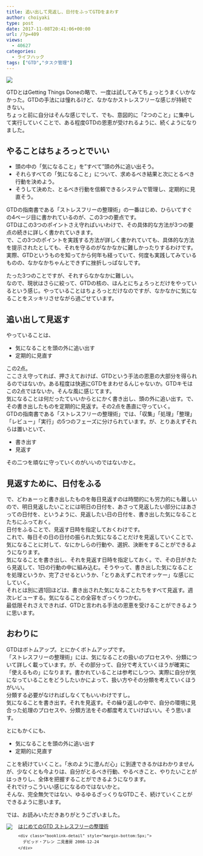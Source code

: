 ```yaml
---
title: 追い出して見返し、日付をふってGTDをまわす
author: choiyaki
type: post
date: 2017-11-08T20:41:06+00:00
url: /?p=409
views:
  - 40627
categories:
  - ライフハック
tags: ["GTD","タスク管理"]
---
```

<img src="https://i0.wp.com/gyazo.com/57218ac0575d9db7673a9fce4b6eb336.jpg?w=660&#038;ssl=1" alt=" " data-recalc-dims="1" />

GTDとはGetting Things Doneの略で、一度は試してみてちょっとうまくいかなかった。GTDの手法には憧れるけど、なかなかストレスフリーな感じが持続できない。  
ちょっと前に自分はそんな感じでして、でも、意図的に「2つのこと」に集中して実行していくことで、ある程度GTDの恩恵が受けれるように、続くようになりました。

## やることはちょろっとでいい

  * 頭の中の「気になること」を”すべて”頭の外に追い出そう。
  * それらすべての「気になること」について、求めるべき結果と次にとるべき行動を決めよう。
  * そうして決めた、とるべき行動を信頼できるシステムで管理し、定期的に見直そう。

GTDの指南書である「ストレスフリーの整理術」の一番はじめ、ひらいてすぐの4ページ目に書かれているのが、この3つの要点です。  
GTDはこの3つのポイントさえ守ればいいわけで、その具体的な方法が3つの要点の続きに詳しく書かれていきます。  
で、この3つのポイントを実践する方法が詳しく書かれていても、具体的な方法を提示されたとしても、それを守るのがなかなかに難しかったりするわけです。実際、GTDというものを知ってから何年も経っていて、何度も実践してみているものの、なかなかちゃんとできずに挫折しっぱなしです。

たった3つのことですが、それすらなかなかに難しい。  
なので、現状はさらに絞って、GTDの核の、ほんとにちょろっとだけをやっているという感じ。やっていることはちょろっとだけなのですが、なかなかに気になることをスッキリさせながら過ごせています。

## 追い出して見返す

やっていることは、

  * 気になることを頭の外に追い出す
  * 定期的に見直す

この2点。  
ここさえ守ってれば、押さえておけば、GTDという手法の恩恵の大部分を得られるのではないか。ある程度は快適にGTDをまわせるんじゃないか。GTDキモはこの2点ではないか。そんな風に感じてます。  
気になることは何だったていいからとにかく書き出し、頭の外に追い出す。で、その書き出したものを定期的に見返す。その2点を愚直に守っていく。  
GTDの指南書である「ストレスフリーの整理術」では、「収集」「処理」「整理」「レビュー」「実行」の5つのフェーズに分けられています。が、とりあえずそれらは置いといて、

  * 書き出す
  * 見返す

その二つを頑なに守っていくのがいいのではないかと。

## 見返すために、日付をふる

で、どわぁーっと書き出したものを毎日見返すのは時間的にも労力的にも難しいので、明日見返したいことには明日の日付を、あさって見返したい部分にはあさっての日付を、というように、見返したい日の日付を、書き出した気になることたちにふっておく。  
日付をふることで、見返す日時を指定しておくわけです。  
これで、毎日その日の日付の振られた気になることだけを見返していくことで、気になることに対して、なにかしらの行動や、選択、決断をすることができるようになります。  
気になることを書き出し、それを見返す日時を指定しておく。で、その日がきたら見返して、1日の行動の中に組み込む。そうやって、書き出した気になることを処理というか、完了させるというか、「とりあえずこれでオッケー」な感じにしていく。  
それとは別に週1回ほどは、書き出された気になることたちをすべて見返す。週次レビューする。気になることの全容をざっくりつかむ。  
最低限それさえできれば、GTDと言われる手法の恩恵を受けることができるように思います。

## おわりに

GTDはボトムアップ。とにかくボトムアップです。  
「ストレスフリーの整理術」には、気になることの扱いのプロセスや、分類について詳しく載っています。が、その部分って、自分で考えていくほうが確実に「使えるもの」になります。書かれていることは参考にしつつ、実際に自分が気になっていることをどうしたいかによって、扱い方やその分類を考えていくほうがいい。  
分類する必要がなければしなくてもいいわけですし。  
気になることを書き出す。それを見返す。その繰り返しの中で、自分の環境に見合った処理のプロセスや、分類方法をその都度考えていけばいい。そう思います。

とにもかくにも、

  * 気になることを頭の外に追い出す
  * 定期的に見直す

ことを続けていくこと。「水のように澄んだ心」に到達できるかはわかりませんが、少なくとも今よりは、自分がとるべき行動、やるべきこと、やりたいことがはっきりし、全体を把握することができるようになります。  
それでけっこういい感じになるのではないかと。  
そんな、完全無欠ではない、ゆるゆるざっくりなGTDこそ、続けていくことができるように思います。

では、お読みいただきありがとうございました。

<div class="booklink-box" style="text-align:left;padding-bottom:20px;font-size:small;/zoom: 1;overflow: hidden;">
  <div class="booklink-image" style="float:left;margin:0 15px 10px 0;">
    <a href="http://www.amazon.co.jp/exec/obidos/asin/4576082116/choiyaki81-22/" target="_blank" ><img src="https://i0.wp.com/images-fe.ssl-images-amazon.com/images/I/51umAMmeSlL._SL160_.jpg?w=660&#038;ssl=1" style="border: none;" data-recalc-dims="1" /></a>
  </div>
  
  <div class="booklink-info" style="line-height:120%;/zoom: 1;overflow: hidden;">
    <div class="booklink-name" style="margin-bottom:10px;line-height:120%">
      <a href="http://www.amazon.co.jp/exec/obidos/asin/4576082116/choiyaki81-22/" target="_blank" >はじめてのGTD ストレスフリーの整理術</a>
    </div>
    
    <div class="booklink-detail" style="margin-bottom:5px;">
      デビッド・アレン 二見書房 2008-12-24
    </div>
  <div class="booklink-footer" style="clear: left">
  </div>
  </div>
</div>